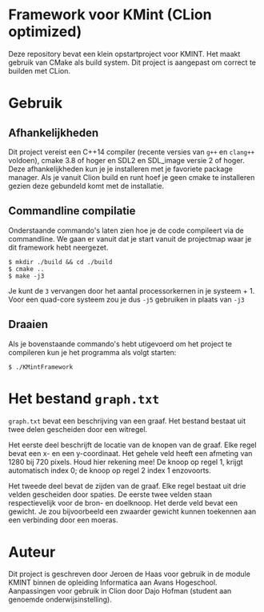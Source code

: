 # Framework voor KMint (CLion optimized)

Deze repository bevat een klein opstartproject voor KMINT. Het maakt gebruik van CMake als build system. Dit project is aangepast om correct te builden met CLion. 

# Gebruik

## Afhankelijkheden

Dit project vereist een C++14 compiler (recente versies van `g++` en `clang++` voldoen), cmake 3.8 of hoger en SDL2 en SDL_image versie 2 of hoger. Deze afhankelijkheden kun je je installeren met je favoriete package manager. Als je vanuit Clion build en runt hoef je geen cmake te installeren gezien deze gebundeld komt met de installatie.

## Commandline compilatie

Onderstaande commando's laten zien hoe je de code compileert via de commandline. We gaan er vanuit dat je start vanuit de projectmap waar je dit framework hebt neergezet.

```
$ mkdir ./build && cd ./build
$ cmake ..
$ make -j3
```

Je kunt de `3` vervangen door het aantal processorkernen in je systeem + 1. Voor een quad-core systeem zou je dus `-j5` gebruiken in plaats van `-j3`

## Draaien
Als je bovenstaande commando's hebt utigevoerd om het project te compileren kun je het programma als volgt starten:

```
$ ./KMintFramework
```

# Het bestand `graph.txt`

`graph.txt` bevat een beschrijving van een graaf. Het bestand bestaat uit twee delen gescheiden door een witregel.

Het eerste deel beschrijft de locatie van de knopen van de graaf. Elke regel bevat een x- en een y-coordinaat. Het gehele veld heeft een afmeting van 1280 bij 720 pixels. Houd hier rekening mee! De knoop op regel 1, krijgt automatisch index 0; de knoop op regel 2 index 1 enzovoorts.

Het tweede deel bevat de zijden van de graaf. Elke regel bestaat uit drie velden gescheiden door spaties. De eerste twee velden staan respectievelijk voor de bron- en doelknoop. Het derde veld bevat een gewicht. Je zou bijvoorbeeld een zwaarder gewicht kunnen toekennen aan een verbinding door een moeras.

# Auteur

Dit project is geschreven door Jeroen de Haas voor gebruik in de module KMINT binnen de opleiding Informatica aan Avans Hogeschool.
Aanpassingen voor gebruik in Clion door Dajo Hofman (student aan genoemde onderwijsinstelling).